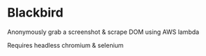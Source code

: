 # Blackbird
Anonymously grab a screenshot &amp; scrape DOM using AWS lambda 

Requires headless chromium & selenium 
